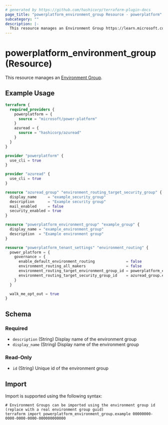 ```yaml
---
# generated by https://github.com/hashicorp/terraform-plugin-docs
page_title: "powerplatform_environment_group Resource - powerplatform"
subcategory: ""
description: |-
  This resource manages an Environment Group https://learn.microsoft.com/en-us/power-platform/admin/environment-groups.
---
```


# powerplatform_environment_group (Resource)

This resource manages an [Environment Group](https://learn.microsoft.com/en-us/power-platform/admin/environment-groups).

## Example Usage

```terraform
terraform {
  required_providers {
    powerplatform = {
      source = "microsoft/power-platform"
    }
    azuread = {
      source = "hashicorp/azuread"
    }
  }
}

provider "powerplatform" {
  use_cli = true
}

provider "azuread" {
  use_cli = true
}

resource "azuread_group" "environment_routing_target_security_group" {
  display_name     = "example_security_group"
  description      = "Example security group"
  mail_enabled     = false
  security_enabled = true
}

resource "powerplatform_environment_group" "example_group" {
  display_name = "example_environment_group"
  description  = "Example environment group"
}

resource "powerplatform_tenant_settings" "environment_routing" {
  power_platform = {
    governance = {
      enable_default_environment_routing              = false
      environment_routing_all_makers                  = false
      environment_routing_target_environment_group_id = powerplatform_environment_group.example_group.id
      environment_routing_target_security_group_id    = azuread_group.environment_routing_target_security_group.id
    }
  }

  walk_me_opt_out = true
}
```

<!-- schema generated by tfplugindocs -->
## Schema

### Required

- `description` (String) Display name of the environment group
- `display_name` (String) Display name of the environment group

### Read-Only

- `id` (String) Unique id of the environment group

## Import

Import is supported using the following syntax:

```shell
# Environment Groups can be imported using the environment group id (replace with a real environment group guid)
terraform import powerplatform_environment_group.example 00000000-0000-0000-0000-000000000000
```
